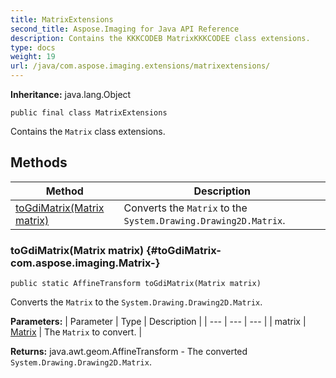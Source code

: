 ```yaml
---
title: MatrixExtensions
second_title: Aspose.Imaging for Java API Reference
description: Contains the KKKCODEB MatrixKKKCODEE class extensions.
type: docs
weight: 19
url: /java/com.aspose.imaging.extensions/matrixextensions/
---
```

**Inheritance:**
java.lang.Object
```
public final class MatrixExtensions
```

Contains the `Matrix` class extensions.
## Methods

| Method | Description |
| --- | --- |
| [toGdiMatrix(Matrix matrix)](#toGdiMatrix-com.aspose.imaging.Matrix-) | Converts the `Matrix` to the `System.Drawing.Drawing2D.Matrix`. |
### toGdiMatrix(Matrix matrix) {#toGdiMatrix-com.aspose.imaging.Matrix-}
```
public static AffineTransform toGdiMatrix(Matrix matrix)
```


Converts the `Matrix` to the `System.Drawing.Drawing2D.Matrix`.

**Parameters:**
| Parameter | Type | Description |
| --- | --- | --- |
| matrix | [Matrix](../../com.aspose.imaging/matrix) | The `Matrix` to convert. |

**Returns:**
java.awt.geom.AffineTransform - The converted `System.Drawing.Drawing2D.Matrix`.
